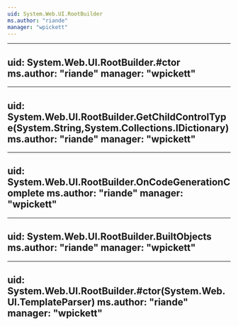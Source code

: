 ```yaml
---
uid: System.Web.UI.RootBuilder
ms.author: "riande"
manager: "wpickett"
---
```


---
uid: System.Web.UI.RootBuilder.#ctor
ms.author: "riande"
manager: "wpickett"
---

---
uid: System.Web.UI.RootBuilder.GetChildControlType(System.String,System.Collections.IDictionary)
ms.author: "riande"
manager: "wpickett"
---

---
uid: System.Web.UI.RootBuilder.OnCodeGenerationComplete
ms.author: "riande"
manager: "wpickett"
---

---
uid: System.Web.UI.RootBuilder.BuiltObjects
ms.author: "riande"
manager: "wpickett"
---

---
uid: System.Web.UI.RootBuilder.#ctor(System.Web.UI.TemplateParser)
ms.author: "riande"
manager: "wpickett"
---
